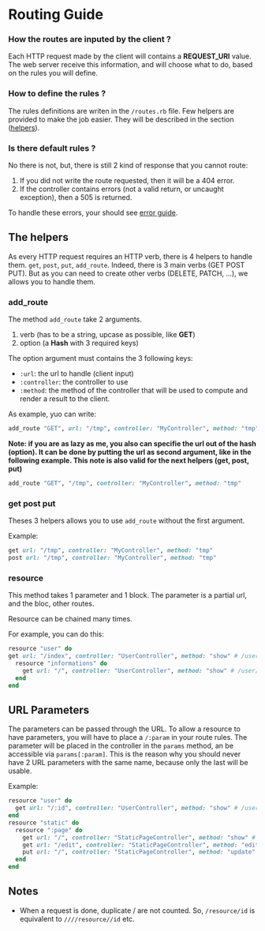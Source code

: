 # Routing Guide

### How the routes are inputed by the client ?
Each HTTP request made by the client will contains a **REQUEST_URI** value.
The web server receive this information, and will choose what to do,
based on the rules you will define.

### How to define the rules ?
The rules definitions are writen in the ``/routes.rb`` file.
Few helpers are provided to make the job easier.
They will be described in the section ([helpers](#the-helpers)).

### Is there default rules ?
No there is not, but, there is still 2 kind of response that you cannot route:

1. If you did not write the route requested, then it will be a 404 error.
2. If the controller contains errors (not a valid return, or uncaught exception), then a 505 is returned.

To handle these errors, your should see [error guide](GUIDE_ERRORS.md).


## The helpers
As every HTTP request requires an HTTP verb, there is 4 helpers to handle them.
``get``, ``post``, ``put``, ``add_route``. Indeed, there is 3 main verbs (GET POST PUT).
But as you can need to create other verbs (DELETE, PATCH, ...), we allows you to handle them.

### add_route
The method ``add_route`` take 2 arguments.

1. verb (has to be a string, upcase as possible, like **GET**)
2. option (a **Hash** with 3 required keys)

The option argument must contains the 3 following keys:

- ``:url``: the url to handle (client input)
- ``:controller``: the controller to use
- ``:method``: the method of the controller that will be used to compute and render a result to the client.

As example, yuo can write:
```ruby
add_route "GET", url: "/tmp", controller: "MyController", method: "tmp"
```

**Note: if you are as lazy as me, you also can specifie the url out of the hash (option).
It can be done by putting the url as second argument, like in the following example.
This note is also valid for the next helpers (get, post, put)**
```ruby
add_route "GET", "/tmp", controller: "MyController", method: "tmp"
```

### get post put
Theses 3 helpers allows you to use ``add_route`` without the first argument.

Example:
```ruby
get url: "/tmp", controller: "MyController", method: "tmp"
post url: "/tmp", controller: "MyController", method: "tmp"
```
### resource
This method takes 1 parameter and 1 block.
The parameter is a partial url, and the bloc, other routes.

Resource can be chained many times.

For example, you can do this:
```ruby
resource "user" do
get url: "/index", controller: "UserController", method: "show" # /user/index
  resource "informations" do
    get url: "/", controller: "UserController", method: "show" # /user/informations/
  end
end
```

## URL Parameters
The parameters can be passed through the URL. To allow a resource to have
parameters, you will have to place a  ``/:param`` in your route rules. The
parameter will be placed in the controller in the ``params`` method, an be
accessible via ``params[:param]``. This is the reason why you should never
have 2 URL parameters with the same name, because only the last will be usable.

Example:
```ruby
resource "user" do
  get url: "/:id", controller: "UserController", method: "show" # /user/(anything)
end
resource "static" do
  resource ":page" do
    get url: "/", controller: "StaticPageController", method: "show" # /static/(anything)
    get url: "/edit", controller: "StaticPageController", method: "edit" # /static/(anything)/edit
    put url: "/", controller: "StaticPageController", method: "update" # /static/(anything)
  end
end
```

## Notes

* When a request is done, duplicate / are not counted. So, ``/resource/id`` is equivalent to ``////resource//id`` etc.
